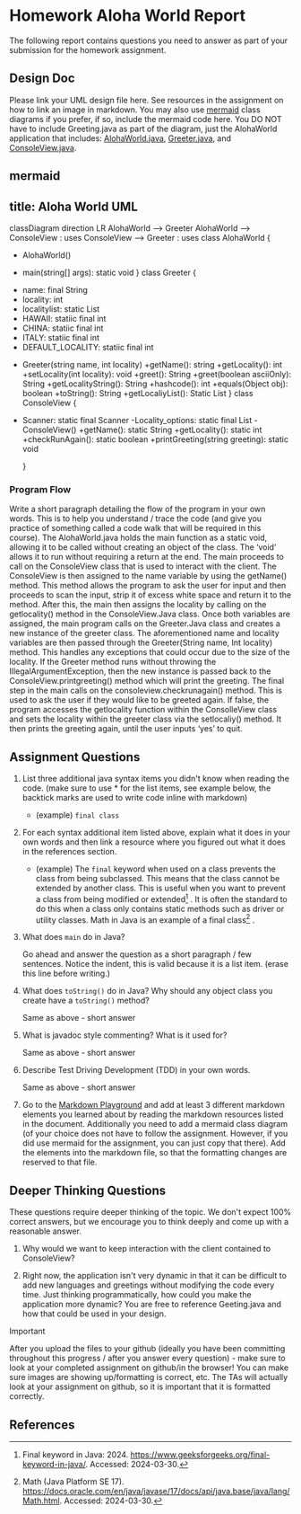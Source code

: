 # Homework Aloha World Report

The following report contains questions you need to answer as part of your submission for the homework assignment. 


## Design Doc
Please link your UML design file here. See resources in the assignment on how to
link an image in markdown. You may also use [mermaid] class diagrams if you prefer, if so, include the mermaid code here.  You DO NOT have to include Greeting.java as part of the diagram, just the AlohaWorld application that includes: [AlohaWorld.java], [Greeter.java], and [ConsoleView.java].

mermaid
---
title: Aloha World UML
---
classDiagram
direction LR
AlohaWorld --> Greeter
AlohaWorld --> ConsoleView : uses
ConsoleView --> Greeter : uses
class AlohaWorld {
- AlohaWorld()
+ main(string[] args): static void
}
class Greeter {
- name: final String
- locality: int
- localitylist: static List<String>
- HAWAII: statiic final int
- CHINA: statiic final int
- ITALY: statiic final int
- DEFAULT_LOCALITY: statiic final int
+ Greeter(string name, int locality)
+getName(): string
+getLocality(): int
+setLocality(int locality): void
+greet(): String
+greet(boolean asciiOnly): String
+getLocalityString(): String
+hashcode(): int
+equals(Object obj): boolean
+toString(): String
+getLocaliyList(): Static List<String>
}
class ConsoleView {
- Scanner: static final Scanner
-Locality_options: static final List<String>
-ConsoleView()
+getName(): static String
+getLocality(): static int
+checkRunAgain(): static boolean
+printGreeting(string greeting): static void


    }



### Program Flow
Write a short paragraph detailing the flow of the program in your own words. This is to help you understand / trace the code (and give you practice of something called a code walk that will be required in this course).
   The AlohaWorld.java holds the main function as a static void, allowing it to be called without creating an object of the class. 
   The ‘void’ allows it to run without requiring a return at the end. The main proceeds to call on the ConsoleView class that is used to interact with the client. 
   The ConsoleView is then assigned to the name variable by using the getName() method. 
   This method allows the program to ask the user for input and then proceeds to scan the input, strip it of excess white space and return it to the method. 
   After this, the main then assigns the locality by calling on the getlocality() method in the ConsoleView.Java class. Once both variables are assigned, 
   the main program calls on the Greeter.Java class and creates a new instance of the greeter class. The aforementioned name and 
   locality variables are then passed through the Greeter(String name, Int locality) method. This handles any exceptions that could occur due to the size of the locality. 
   If the Greeter method runs without throwing the IllegalArgumentException, then the new instance is passed back to the ConsoleView.printgreeting() method which will print the greeting. 
   The final step in the main calls on the consoleview.checkrunagain() method. This is used to ask the user if they would like to be greeted again. If false, 
   the program accesses the getlocality function within the ConsolleView class and sets the locality within the greeter class via the setlocaliy() method. It then prints the greeting again, 
   until the user inputs ‘yes’ to quit.

## Assignment Questions

1. List three additional java syntax items you didn't know when reading the code.  (make sure to use * for the list items, see example below, the backtick marks are used to write code inline with markdown)
   
   * (example) `final class`

2. For each syntax additional item listed above, explain what it does in your own words and then link a resource where you figured out what it does in the references section. 

    * (example) The `final` keyword when used on a class prevents the class from being subclassed. This means that the class cannot be extended by another class. This is useful when you want to prevent a class from being modified or extended[^1] . It is often the standard to do this when a class only contains static methods such as driver or utility classes. Math in Java is an example of a final class[^2] .

3. What does `main` do in Java? 

    Go ahead and answer the question as a short paragraph / few sentences. Notice the indent, this is valid because it is a list item. (erase this line before writing.)


4. What does `toString()` do in Java? Why should any object class you create have a `toString()` method?

    Same as above - short answer

5. What is javadoc style commenting? What is it used for? 

    Same as above - short answer


6. Describe Test Driving Development (TDD) in your own words. 

    Same as above - short answer    

7. Go to the [Markdown Playground](MarkdownPlayground.md) and add at least 3 different markdown elements you learned about by reading the markdown resources listed in the document. Additionally you need to add a mermaid class diagram (of your choice does not have to follow the assignment. However, if you did use mermaid for the assignment, you can just copy that there). Add the elements into the markdown file, so that the formatting changes are reserved to that file. 


## Deeper Thinking Questions

These questions require deeper thinking of the topic. We don't expect 100% correct answers, but we encourage you to think deeply and come up with a reasonable answer. 


1. Why would we want to keep interaction with the client contained to ConsoleView?


2. Right now, the application isn't very dynamic in that it can be difficult to add new languages and greetings without modifying the code every time. Just thinking programmatically,  how could you make the application more dynamic? You are free to reference Geeting.java and how that could be used in your design.



> [!IMPORTANT]
>  After you upload the files to your github (ideally you have been committing throughout this progress / after you answer every question) - make sure to look at your completed assignment on github/in the browser! You can make sure images are showing up/formatting is correct, etc. The TAs will actually look at your assignment on github, so it is important that it is formatted correctly.


## References

[^1]: Final keyword in Java: 2024. https://www.geeksforgeeks.org/final-keyword-in-java/. Accessed: 2024-03-30. 

[^2]: Math (Java Platform SE 17). https://docs.oracle.com/en/java/javase/17/docs/api/java.base/java/lang/Math.html. Accessed: 2024-03-30.


<!-- This is a comment, below this link the links in the document are placed here to make ti easier to read. This is an optional style for markdown, and often as a student you will include the links inline. for example [mermaid](https://mermaid.js.org/intro/syntax-reference.html) -->
[mermaid]: https://mermaid.js.org/intro/syntax-reference.html
[AlohaWorld.java]: src/main/java/student/AlohaWorld.java
[Greeter.java]: src/main/java/student/Greeter.java
[ConsoleView.java]: src/main/java/student/ConsoleView.java